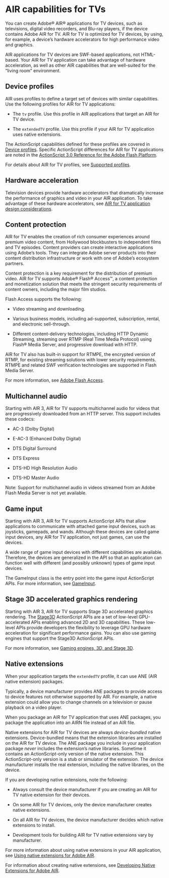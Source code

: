 # AIR capabilities for TVs

<div>

You can create Adobe® AIR® applications for TV devices, such as televisions,
digital video recorders, and Blu-ray players, if the device contains Adobe AIR
for TV. AIR for TV is optimized for TV devices, by using, for example, a
device’s hardware accelerators for high performance video and graphics.

AIR applications for TV devices are SWF-based applications, not HTML-based. Your
AIR for TV application can take advantage of hardware acceleration, as well as
other AIR capabilities that are well-suited for the “living room” environment.

</div>

<div>

## Device profiles

<div>

AIR uses profiles to define a target set of devices with similar capabilities.
Use the following profiles for AIR for TV applications:

<div>

- The `tv` profile. Use this profile in AIR applications that target an AIR for
  TV device.

- The `extendedTV` profile. Use this profile if your AIR for TV application uses
  native extensions.

The ActionScript capabilities defined for these profiles are covered in
[Device profiles](WS144092a96ffef7cc16ddeea2126bb46b82f-8000.html). Specific
ActionScript differences for AIR for TV applications are noted in the
[ActionScript 3.0 Reference for the Adobe Flash Platform](http://www.adobe.com/go/learn_air_aslr_en).

</div>

For details about AIR for TV profiles, see
[Supported profiles](WS62b4b4caef5f7931-1f86f0fb1328dba45c2-7fd8.html).

</div>

</div>

<div>

## Hardware acceleration

<div>

Television devices provide hardware accelerators that dramatically increase the
performance of graphics and video in your AIR application. To take advantage of
these hardware accelerators, see
[AIR for TV application design considerations](WS62b4b4caef5f7931-1f86f0fb1328dba45c2-7ff7.html).

</div>

</div>

<div>

## Content protection

<div>

AIR for TV enables the creation of rich consumer experiences around premium
video content, from Hollywood blockbusters to independent films and TV episodes.
Content providers can create interactive applications using Adobe’s tools. They
can integrate Adobe server products into their content distribution
infrastructure or work with one of Adobe’s ecosystem partners.

Content protection is a key requirement for the distribution of premium video.
AIR for TV supports Adobe® Flash® Access™, a content protection and monetization
solution that meets the stringent security requirements of content owners,
including the major film studios.

Flash Access supports the following:

<div>

- Video streaming and downloading.

- Various business models, including ad-supported, subscription, rental, and
  electronic sell-through.

- Different content-delivery technologies, including HTTP Dynamic Streaming,
  streaming over RTMP (Real Time Media Protocol) using Flash® Media Server, and
  progressive download with HTTP.

</div>

AIR for TV also has built-in support for RTMPE, the encrypted version of RTMP,
for existing streaming solutions with lower security requirements. RTMPE and
related SWF verification technologies are supported in Flash Media Server.

For more information, see
[Adobe Flash Access](http://www.adobe.com/go/learn_flashaccess_product_en).

</div>

</div>

<div>

## Multichannel audio

<div>

Starting with AIR 3, AIR for TV supports multichannel audio for videos that are
progressively downloaded from an HTTP server. This support includes these
codecs:

- AC-3 (Dolby Digital)

- E-AC-3 (Enhanced Dolby Digital)

- DTS Digital Surround

- DTS Express

- DTS-HD High Resolution Audio

- DTS-HD Master Audio

<div>

Note: Support for multichannel audio in videos streamed from an Adobe Flash
Media Server is not yet available.

</div>

</div>

</div>

<div>

## Game input

<div>

Starting with AIR 3, AIR for TV supports ActionScript APIs that allow
applications to communicate with attached game input devices, such as joysticks,
gamepads, and wands. Although these devices are called game input devices, any
AIR for TV application, not just games, can use the devices.

A wide range of game input devices with different capabilities are available.
Therefore, the devices are generalized in the API so that an application can
function well with different (and possibly unknown) types of game input devices.

The GameInput class is the entry point into the game input ActionScript APIs.
For more information, see
[GameInput](http://help.adobe.com/en_US/FlashPlatform/reference/actionscript/3/flash/ui/GameInput.html).

</div>

</div>

<div>

## Stage 3D accelerated graphics rendering

<div>

Starting with AIR 3, AIR for TV supports Stage 3D accelerated graphics
rendering. The
[Stage3D](http://help.adobe.com/en_US/FlashPlatform/reference/actionscript/3/flash/display/Stage3D.html)
ActionScript APIs are a set of low-level GPU-accelerated APIs enabling advanced
2D and 3D capabilities. These low-level APIs provide developers the flexibility
to leverage GPU hardware acceleration for significant performance gains. You can
also use gaming engines that support the Stage3D ActionScript APIs.

For more information, see
[Gaming engines, 3D, and Stage 3D](http://www.adobe.com/devnet/games/gaming_engines.html).

</div>

</div>

<div>

## Native extensions

<div>

When your application targets the `extendedTV` profile, it can use ANE (AIR
native extension) packages.

Typically, a device manufacturer provides ANE packages to provide access to
device features not otherwise supported by AIR. For example, a native extension
could allow you to change channels on a television or pause playback on a video
player.

When you package an AIR for TV application that uses ANE packages, you package
the application into an AIRN file instead of an AIR file.

Native extensions for AIR for TV devices are always _device-bundled_ native
extensions. Device-bundled means that the extension libraries are installed on
the AIR for TV device. The ANE package you include in your application package
_never_ includes the extension’s native libraries. Sometime it contains an
ActionScript-only version of the native extension. This ActionScript-only
version is a stub or simulator of the extension. The device manufacturer
installs the real extension, including the native libraries, on the device.

If you are developing native extensions, note the following:

<div>

- Always consult the device manufacturer if you are creating an AIR for TV
  native extension for their devices.

- On some AIR for TV devices, only the device manufacturer creates native
  extensions.

- On all AIR for TV devices, the device manufacturer decides which native
  extensions to install.

- Development tools for building AIR for TV native extensions vary by
  manufacturer.

</div>

For more information about using native extensions in your AIR application, see
[Using native extensions for Adobe AIR](WS597e5dadb9cc1e0253f7d2fc1311b491071-8000.html).

For information about creating native extensions, see
[Developing Native Extensions for Adobe AIR](http://www.adobe.com/go/learn_air_as_extensions_en).

</div>

</div>

<div>

<div>



</div>

</div>
